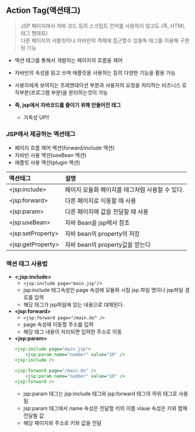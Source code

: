## Action Tag(액션태그)
>JSP 페이지에서 자바 코드 등의 스크립트 언어를 사용하지 않고도 (즉, HTML 태그 형태로)<br>다른 페이지의 서블릿이나 자바빈의 객체에 접근할수 있돌독 태그를 이용해 구현된 기능
- 액션 태그를 통해서 개발자는 페이지의 흐름을 제어
- 자바빈의 속성을 읽고 쓰며 애플릿을 사용하는 등의 다양한 기능을 활용 가능
- 사용자에게 보여지는 프레젠테이션 부분과 사용자의 요청을 처리하는 비즈니스 로직부분(프로그램 부분)을 분리하는것이 가능

- **즉, jsp에서 자바코드를 줄이기 위해 만들어진 태그**
    - 가독성 UP!!

### JSP에서 제공하는 액션태그
- 페이지 흐름 제어 액션(forward/include 액션)
- 자바빈 사용 액션(useBean 액션)
- 애플릿 사용 액션(plugin 액션) 

|액션태그|설명|
|:--|:--|
|&#60;jsp:include&#62;|페이지 모듈화 페이지를 태그처럼 사용할 수 있다.|
|&#60;jsp:forward&#62;|다른 페이지로 이동할 때 사용|
|&#60;jsp:param&#62;|다른 페이지에 값을 전달할 때 사용|
|&#60;jsp:useBean&#62;|자바 Bean을 jsp에서 참조|
|&#60;jsp:setProperty&#62;|자바 bean의 property의 저장|
|&#60;jsp:getProperty&#62;|자바 bean의 property값을 얻는다|

### 액션 태그 사용법
- **<;jsp:include&#62;**
    - ```<jsp:include page="main.jsp"/> ```
    - jsp:include 태그속성인 page 속성에 모듈화 시킬 jsp.파일 명이나 jsp파일 경로를 입력
    - 해당 태그가 jsp파일에 있는 내용으로 대채된다.
- **&#60;jsp:forward&#62;**
    - ```<jsp:forward page="/main.do" /> ```
    - page 속성에 이동할 주소를 입력
    - 해당 태그 내용이 처리되면 입력한 주소로 이동
- **&#60;jsp:param&#62;**
    ```jsp
    <jsp:include page="main.jsp">
        <jsp:param name="number" value="10" />
    <jsp:include />

    <jsp:forward page="/main.do" />
        <jsp:param name="number" value="10" />
    <jsp:forward />
    ```
    - jsp:param 태그는 jsp:include 태그와 jsp:forward 태그의 하위 태그로 사용됨
    - jsp:param 태그에서 name 속성은 전달할 키의 이름 vlaue 속성은 키와 함께 전달될 값
    - 해당 페이지와 주소로 키와 값을 전달 